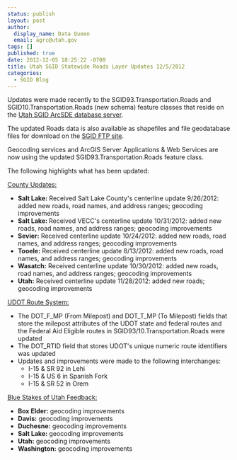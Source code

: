 ```yaml
---
status: publish
layout: post
author:
  display_name: Data Queen
  email: agrc@utah.gov
tags: []
published: true
date: 2012-12-05 18:25:22 -0700
title: Utah SGID Statewide Roads Layer Updates 12/5/2012
categories:
  - SGID Blog
---
```

<p>Updates were made recently to the SGID93.Transportation.Roads and SGID10.Transportation.Roads (new schema) feature classes that reside on the <a href="{{ "/sgid-database/" | prepend: site.baseurl }}">Utah SGID ArcSDE database server</a>.</p>
<p>The updated Roads data is also available as shapefiles and file geodatabase files for download on the <a href="ftp://ftp.agrc.utah.gov/UtahSGID_Vector/UTM12_NAD83/TRANSPORTATION/PackagedData/_Statewide/UtahRoadAndHighwaySystem/">SGID FTP site</a>.</p>
<p>Geocoding services and ArcGIS Server Applications & Web Services are now using the updated SGID93.Transportation.Roads feature class.</p>
<p>The following highlights what has been updated:</p>
<p><span style="text-decoration: underline;">County Updates:</span></p>
<ul>
<li><strong>Salt Lake:</strong> Received Salt Lake County's centerline update 9/26/2012: added new roads, road names, and address ranges; geocoding improvements</li>
<li><strong>Salt Lake: </strong>Received VECC's centerline update 10/31/2012: added new roads, road names, and address ranges; geocoding improvements</li>
<li><strong>Sevier:</strong> Received centerline update 10/24/2012: added new roads, road names, and address ranges; geocoding improvements</li>
<li><strong>Tooele:</strong> Received centerline update 8/13/2012: added new roads, road names, and address ranges; geocoding improvements</li>
<li><strong>Wasatch:</strong> Received centerline update 10/30/2012: added new roads, road names, and address ranges; geocoding improvements</li>
<li><strong>Utah:</strong> Received centerline update 11/28/2012: added new roads; geocoding improvements</li>
</ul>
<p><span style="text-decoration: underline;">UDOT Route System:</span></p>
<ul>
<li>The DOT_F_MP (From Milepost) and DOT_T_MP (To Milepost) fields that store the milepost attributes of the UDOT state and federal routes and the Federal Aid Eligible routes in SGID93/10.Transportation.Roads were updated</li>
<li>The DOT_RTID field that stores UDOT's unique numeric route identifiers was updated</li>
<li>Updates and improvements were made to the following interchanges:
<ul>
<li>I-15 &amp; SR 92 in Lehi</li>
<li>I-15 &amp; US 6 in Spanish Fork</li>
<li>I-15 &amp; SR 52 in Orem</li>
</ul>
</ul>
</ul>
<p><span style="text-decoration: underline;">Blue Stakes of Utah Feedback:</span></p>
<ul>
<li><strong>Box Elder:</strong> geocoding improvements</li>
<li><strong>Davis:</strong> geocoding improvements</li>
<li><strong>Duchesne:</strong> geocoding improvements</li>
<li><strong>Salt Lake:</strong> geocoding improvements</li>
<li><strong>Utah:</strong> geocoding improvements</li>
<li><strong>Washington:</strong> geocoding improvements</li>
</ul>
